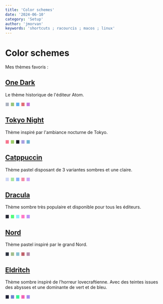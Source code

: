 ```yaml
---
title: 'Color schemes'
date: '2024-06-10'
category: 'Setup'
author: 'jmorvan'
keywords: 'shortcuts ; racourcis ; macos ; linux'
---
```


# Color schemes
Mes thèmes favoris :

## [One Dark](https://github.com/atom/one-dark-syntax)
Le thème historique de l'éditeur Atom.

<span style="color: #abb2bf;">&#9632;</span>
<span style="color: #98c379;">&#9632;</span>
<span style="color: #61afef;">&#9632;</span>
<span style="color: #e06c75;">&#9632;</span>
<span style="color: #c678dd;">&#9632;</span>

## [Tokyo Night](https://github.com/tokyo-night/tokyo-night-vscode-theme)
Thème inspiré par l'ambiance nocturne de Tokyo.

<span style="color: #f7768e;">&#9632;</span>
<span style="color: #9ece6a;">&#9632;</span>
<span style="color: #1a1b27;">&#9632;</span>
<span style="color: #a9a1e1;">&#9632;</span>
<span style="color: #6fb3d2;">&#9632;</span>

## [Catppuccin](https://github.com/catppuccin)
Thème pastel disposant de 3 variantes sombres et une claire.

<span style="color: #cdd6f4;">&#9632;</span>
<span style="color: #a6e3a1;">&#9632;</span>
<span style="color: #89b4fa;">&#9632;</span>
<span style="color: #f38ba8;">&#9632;</span>
<span style="color: #cba6f7;">&#9632;</span>

## [Dracula](https://github.com/dracula/dracula-theme)
Thème sombre très populaire et disponible pour tous les éditeurs.

<span style="color: #282a36;">&#9632;</span>
<span style="color: #50fa7b;">&#9632;</span>
<span style="color: #8be9fd;">&#9632;</span>
<span style="color: #ff79c6;">&#9632;</span>
<span style="color: #bd93f9;">&#9632;</span>



## [Nord](https://github.com/nordtheme/nord)
Thème pastel inspiré par le grand Nord.

<span style="color: #2e3440;">&#9632;</span>
<span style="color: #a3be8c;">&#9632;</span>
<span style="color: #88c0d0;">&#9632;</span>
<span style="color: #bf616a;">&#9632;</span>
<span style="color: #b48ead;">&#9632;</span>


## [Eldritch](https://github.com/eldritch-theme)
Thème sombre inspiré de l’horreur lovecraftienne. Avec des teintes issues des abysses et une dominante de vert et de bleu.

<span style="color: #212337;">&#9632;</span>
<span style="color: #7081d0;">&#9632;</span>
<span style="color: #37f499;">&#9632;</span>
<span style="color: #f265b5;">&#9632;</span>
<span style="color: #a48cf2;">&#9632;</span>

